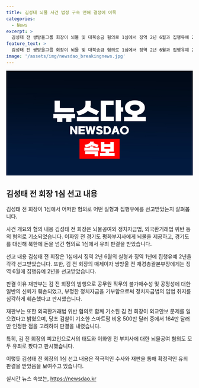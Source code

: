 ```yaml
---
title: 김성태 뇌물 사건 법정 구속 면해 결정에 이목
categories:
  - News
excerpt: >
  김성태 전 쌍방울그룹 회장이 뇌물 및 대북송금 혐의로 1심에서 징역 2년 6월과 집행유예 2년을 선고받았습니다. 또한, 정치자금법 위반으로 징역 1년과 집행유예 2년을 선고받았으며, 외국환거래법 위반 혐의로는 쌍방울 재경총괄본부장에 대해 징역 6월과 집행유예 2년을 선고했습니다. 또한 5개 비상장회사 자금 500억원대 횡령 및 800만 달러 대북송금 혐의도 있습니다.
feature_text: >
  김성태 전 쌍방울그룹 회장이 뇌물 및 대북송금 혐의로 1심에서 징역 2년 6월과 집행유예 2년을 선고받았습니다. 또한, 정치자금법 위반으로 징역 1년과 집행유예 2년을 선고받았으며, 외국환거래법 위반 혐의로는 쌍방울 재경총괄본부장에 대해 징역 6월과 집행유예 2년을 선고했습니다. 또한 5개 비상장회사 자금 500억원대 횡령 및 800만 달러 대북송금 혐의도 있습니다.
image: '/assets/img/newsdao_breakingnews.jpg'
---
```


<p><img src="/assets/img/newsdao_breakingnews.jpg" alt="ontimetimes 속보" /></p>

<h2 data-ke-size="size26">김성태 전 회장 1심 선고 내용</h2>

<p data-ke-size="size16">김성태 전 회장이 1심에서 어떠한 혐의로 어떤 실형과 집행유예를 선고받았는지 살펴봅니다.</p>

<p>사건 개요와 혐의 내용
김성태 전 회장은 뇌물공여와 정치자금법, 외국환거래법 위반 등의 혐의로 기소되었습니다. 이화영 전 경기도 평화부지사에게 뇌물을 제공하고, 경기도를 대신해 북한에 돈을 넘긴 혐의로 1심에서 유죄 판결을 받았습니다.</p>

<p>선고 내용
김성태 전 회장은 1심에서 징역 2년 6월의 실형과 징역 1년에 집행유예 2년을 각각 선고받았습니다. 또한, 김 전 회장의 매제이자 쌍방울 전 재경총괄본부장에게는 징역 6월에 집행유예 2년을 선고받았습니다.</p>

<p>판결 이유
재판부는 김 전 회장의 범행으로 공무원 직무의 불가매수성 및 공정성에 대한 일반의 신뢰가 훼손되었고, 부정한 정치자금을 기부함으로써 정치자금법의 입법 취지를 심각하게 훼손했다고 판시했습니다.</p>

<p>재판부는 또한 외국환거래법 위반 혐의로 함께 기소된 김 전 회장이 외교안보 문제를 일으켰다고 밝혔으며, 당초 검찰이 기소한 스마트팜 비용 500만 달러 중에서 164만 달러만 인정한 점을 고려하여 판결을 내렸습니다.</p>

<p>특히, 김 전 회장의 피고인으로서의 태도와 이화영 전 부지사에 대한 뇌물공여 혐의도 모두 유죄로 봤다고 판시했습니다.</p>

<p>이렇듯 김성태 전 회장의 1심 선고 내용은 적극적인 수사와 재판을 통해 확정적인 유죄 판결을 받았음을 보여주고 있습니다.</p></p>
실시간 뉴스 속보는, <a href="https://newsdao.kr" rel="dofollow">https://newsdao.kr</a>


